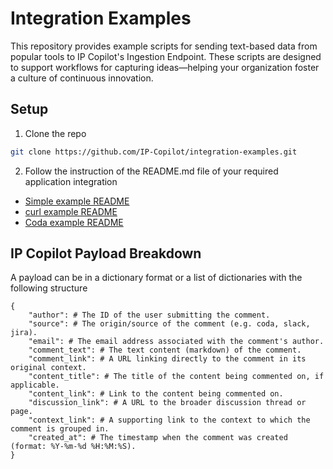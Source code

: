 # Integration Examples
This repository provides example scripts for sending text-based data from popular tools to IP Copilot's Ingestion Endpoint. These scripts are designed to support workflows for capturing ideas—helping your organization foster a culture of continuous innovation.

## Setup
1. Clone the repo

```bash
git clone https://github.com/IP-Copilot/integration-examples.git
```

2. Follow the instruction of the README.md file of your required application integration
  * [Simple example README](examples/simple/README.md)
  * [curl example README](examples/curl/README.md)
  * [Coda example README](examples/coda/README.md)

## IP Copilot Payload Breakdown
A payload can be in a dictionary format or a list of dictionaries with the following structure
```
{
    "author": # The ID of the user submitting the comment.
    "source": # The origin/source of the comment (e.g. coda, slack, jira).
    "email": # The email address associated with the comment's author.
    "comment_text": # The text content (markdown) of the comment.
    "comment_link": # A URL linking directly to the comment in its original context.
    "content_title": # The title of the content being commented on, if applicable.
    "content_link": # Link to the content being commented on.
    "discussion_link": # A URL to the broader discussion thread or page.
    "context_link": # A supporting link to the context to which the comment is grouped in.
    "created_at": # The timestamp when the comment was created (format: %Y-%m-%d %H:%M:%S).
}
```
